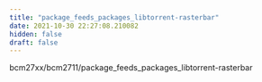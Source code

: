 ```yaml
---
title: "package_feeds_packages_libtorrent-rasterbar"
date: 2021-10-30 22:27:08.210082
hidden: false
draft: false
---
```


bcm27xx/bcm2711/package_feeds_packages_libtorrent-rasterbar

